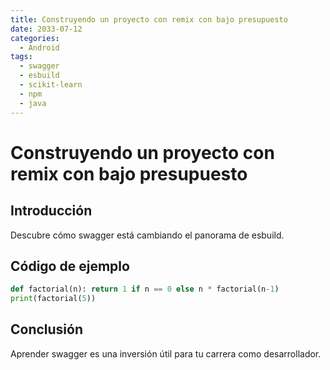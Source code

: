 ```yaml
---
title: Construyendo un proyecto con remix con bajo presupuesto
date: 2033-07-12
categories:
  - Android
tags:
  - swagger
  - esbuild
  - scikit-learn
  - npm
  - java
---
```


# Construyendo un proyecto con remix con bajo presupuesto

## Introducción

Descubre cómo swagger está cambiando el panorama de esbuild.

## Código de ejemplo

```python
def factorial(n): return 1 if n == 0 else n * factorial(n-1)
print(factorial(5))
```

## Conclusión

Aprender swagger es una inversión útil para tu carrera como desarrollador.